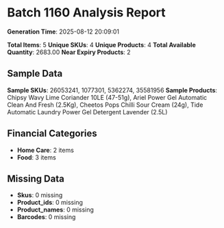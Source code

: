 # Batch 1160 Analysis Report

**Generation Time**: 2025-08-12 20:09:01

**Total Items**: 5
**Unique SKUs**: 4
**Unique Products**: 4
**Total Available Quantity**: 2683.00
**Near Expiry Products**: 2

## Sample Data
**Sample SKUs**: 26053241, 1077301, 5362274, 35581956
**Sample Products**: Chipsy Wavy Lime Coriander 10LE (47-51g), Ariel Power Gel Automatic Clean And Fresh (2.5Kg), Cheetos Pops Chilli Sour Cream (24g), Tide Automatic Laundry Power Gel Detergent Lavender (2.5L)

## Financial Categories
- **Home Care**: 2 items
- **Food**: 3 items

## Missing Data
- **Skus**: 0 missing
- **Product_ids**: 0 missing
- **Product_names**: 0 missing
- **Barcodes**: 0 missing
